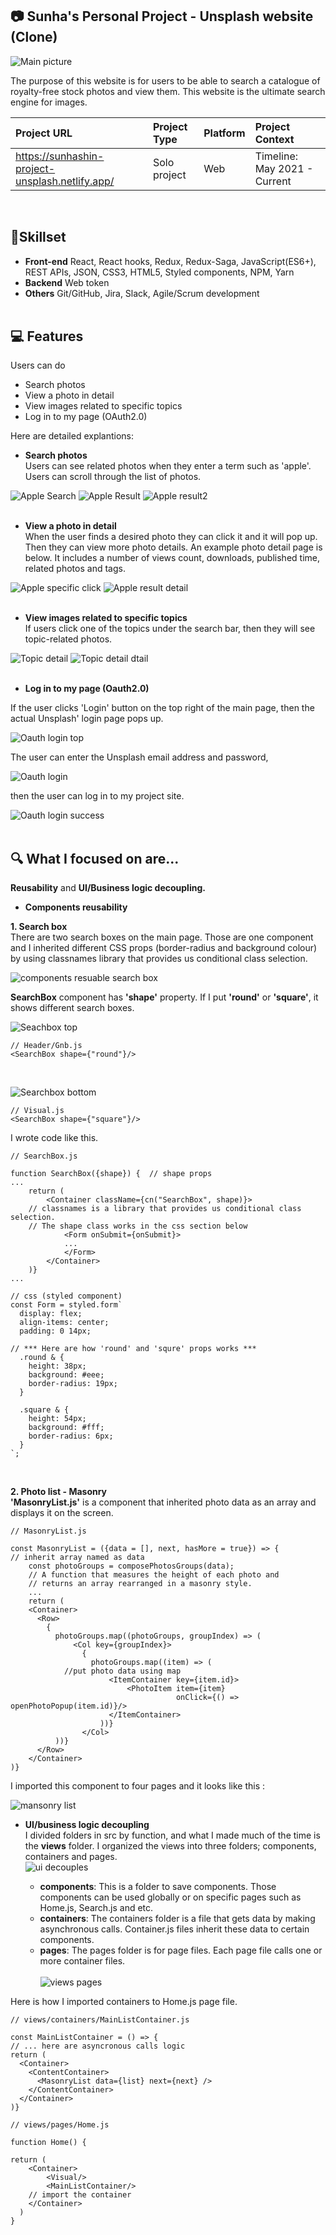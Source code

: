 ## :camera: Sunha's Personal Project - Unsplash website (Clone)
![Main picture](https://user-images.githubusercontent.com/47774611/135763661-330fe240-35d9-4ac8-b7e1-44558a22ea65.png)

The purpose of this website is for users to be able to search a catalogue of royalty-free stock photos and view them. This website is the ultimate search engine for images.

|Project URL|Project Type|Platform|Project Context|
|:---|:---|:---|:---|
|<https://sunhashin-project-unsplash.netlify.app/>|Solo project|Web|Timeline: May 2021 - Current<br>
<br>

## :wrench:Skillset
- **Front-end** React, React hooks, Redux, Redux-Saga, JavaScript(ES6+), REST APIs, JSON, CSS3, HTML5, Styled components, NPM, Yarn<br>
- **Backend** Web token<br>
- **Others**  Git/GitHub, Jira, Slack, Agile/Scrum development<br><br>

## :computer: Features
Users can do
- Search photos
- View a photo in detail
- View images related to specific topics
- Log in to my page (OAuth2.0)<br>

Here are detailed explantions:
- **Search photos**<br>
Users can see related photos when they enter a term such as 'apple'. Users can scroll through the list of photos.<br>

![Apple Search](https://user-images.githubusercontent.com/47774611/135764184-0b307dec-9f2b-4c2c-8509-339f08533fba.png)
![Apple Result](https://user-images.githubusercontent.com/47774611/135764079-cae77c79-08ab-40ca-bf3e-d7f63358eeef.png)
![Apple result2](https://user-images.githubusercontent.com/47774611/135764244-e62c78f1-9a45-4dd7-8ca0-a4a8276a5e18.png)<br><br>

- **View a photo in detail** <br>
When the user finds a desired photo they can click it and it will pop up. Then they can view more photo details. An example photo detail page is below. It includes a number of views count, downloads, published time, related photos and tags. <br>

![Apple specific click](https://user-images.githubusercontent.com/47774611/135764598-aa7e065a-4344-4391-8327-d94906a1395c.png)
![Apple result detail](https://user-images.githubusercontent.com/47774611/135764458-40464d8e-19cc-414c-aa68-6b136cc76498.png)<br><br>

- **View images related to specific topics** <br>
If users click one of the topics under the search bar, then they will see topic-related photos.

![Topic detail](https://user-images.githubusercontent.com/47774611/135764821-da1c1a8e-81f6-4b38-9d17-bab3a05b0815.png)
![Topic detail dtail](https://user-images.githubusercontent.com/47774611/135764882-c8b8c7c5-e73c-43bf-8bb6-86e45cd5ed15.png)<br><br>

- **Log in to my page (Oauth2.0)** <br>

If the user clicks 'Login' button on the top right of the main page, then the actual Unsplash' login page pops up. <br>

![Oauth login top](https://user-images.githubusercontent.com/47774611/135764981-8760486b-23a6-461f-b407-62bf62b5c29f.png)

The user can enter the Unsplash email address and password, <br>

![Oauth login](https://user-images.githubusercontent.com/47774611/135765079-deb06c8e-735d-4569-bc02-967ef44b8f87.png)

then the user can log in to my project site. <br>

![Oauth login success](https://user-images.githubusercontent.com/47774611/135765152-0979e7fb-b7c6-49bf-b120-032d0ec85b6f.png)<br>
<br>

## :mag: What I focused on are...
**Reusability** and **UI/Business logic decoupling.**<br>

- **Components reusability**

**1. Search box** <br>
There are two search boxes on the main page. Those are one component and I inherited different CSS props (border-radius and background colour) by using classnames library that provides us conditional class selection.

![components resuable search box](https://user-images.githubusercontent.com/47774611/135765399-727dab86-512e-4ea6-86dd-0b9902d99174.png)

**SearchBox** component has **'shape'** property. If I put **'round'** or **'square'**, it shows different search boxes.

![Seachbox top](https://user-images.githubusercontent.com/47774611/135765544-a44cc8dd-79c3-4dfe-922d-a90359675afc.png)
```
// Header/Gnb.js
<SearchBox shape={"round"}/>
```
<br>

![Searchbox bottom](https://user-images.githubusercontent.com/47774611/135765589-3cc3dc46-6912-4d99-ad7d-56c80690f024.png)
```
// Visual.js
<SearchBox shape={"square"}/>
```

I wrote code like this.
```
// SearchBox.js

function SearchBox({shape}) {  // shape props 
...
    return (
        <Container className={cn("SearchBox", shape)}>
	// classnames is a library that provides us conditional class selection.
	// The shape class works in the css section below
            <Form onSubmit={onSubmit}>
            ...
            </Form>
        </Container>
    )}
...

// css (styled component)
const Form = styled.form`
  display: flex;
  align-items: center;
  padding: 0 14px;

// *** Here are how 'round' and 'squre' props works ***
  .round & {
    height: 38px;
    background: #eee;
    border-radius: 19px;
  }

  .square & {
    height: 54px;
    background: #fff;
    border-radius: 6px;
  }
`;
```
<br>

**2. Photo list - Masonry**<br> 
**'MasonryList.js'** is a component that inherited photo data as an array and displays it on the screen.

```
// MasonryList.js

const MasonryList = ({data = [], next, hasMore = true}) => {
// inherit array named as data
    const photoGroups = composePhotosGroups(data);
    // A function that measures the height of each photo and 
    // returns an array rearranged in a masonry style.
    ...
    return (      
    <Container>
      <Row>
        {
          photoGroups.map((photoGroups, groupIndex) => (
	          <Col key={groupIndex}>
	            {
	              photoGroups.map((item) => (    
		    //put photo data using map
	                  <ItemContainer key={item.id}>
	                      <PhotoItem item={item}
	                                 onClick={() => openPhotoPopup(item.id)}/>
	                  </ItemContainer>
	                ))}
	            </Col>
          ))}
      </Row>
    </Container>
)}
```

I imported this component to four pages and it looks like this :

![mansonry list](https://user-images.githubusercontent.com/47774611/135766008-34ca6380-247f-4782-90b2-310c0d2af3a5.png)


- **UI/business logic decoupling**<br>
I divided folders in src by function, and what I made much of the time is the **views** folder. I organized the views into three folders; components, containers and pages.<br>
![ui decouples](https://user-images.githubusercontent.com/47774611/135766138-4bbf34ad-cc46-4200-959c-78660c3a6067.png)<br>

  * **components**: This is a folder to save components. Those components can be used globally or on specific pages such as Home.js, Search.js and etc.
  * **containers**: The containers folder is a file that gets data by making asynchronous calls. Container.js files inherit these data to certain components.
  * **pages**: The pages folder is for page files. Each page file calls one or more container files.<br>  
![views pages](https://user-images.githubusercontent.com/47774611/135766468-a963c1c6-e3ab-4301-b2b6-7b5f5fd8a5ff.png)

Here is how I imported containers to Home.js page file.
```
// views/containers/MainListContainer.js

const MainListContainer = () => {
// ... here are asyncronous calls logic
return (
  <Container>
    <ContentContainer>
      <MasonryList data={list} next={next} />
    </ContentContainer>
  </Container>
)}
```
```
// views/pages/Home.js

function Home() {    
 
return (
	<Container>
	    <Visual/>
	    <MainListContainer/>
	// import the container
	</Container>
  )
}
```




<!-- ## Overview
The website generates 17 billion+ photos, allowing users to search royalty-free or stock images
(https://drive.google.com/uc?id=16LCWFkBTlvX1MOGbRkQ8TRXGbFji0jWk)](https://sunhashin-project-unsplash.netlify.app/)
Portfolio : <https://bit.ly/sunhashin-portfolio-unsplash> :point_left: (Click to see the project at a glance!)
## User story
1. Photo Search : As a user who wants to find photos, I want to be able to search royalty free or stocks images so that I can view A list of photos.
2. View photo detail<br>
  2-1. When I click a specific photo, I see detailed information of photos such as created date, number of downloads and view count.<br>
  2-2. I also see related photos, photo collections and related tags<br>
3. View topic related photo : I see related photos when I click topics under the search bar
4. Login : If I have an actual Unsplash id and password, I login this site with no sign-up

## Features
* Designed an intuitive folder structure that decouples business logic from UI
* Fetched Unsplash API by dispatching Actions and saved data to a Redux store
* Created multiple generators in Redux-Saga to make handling asynchronous calls for getting photos when users search them
* Implemented OAuth 2.0 authorization to increase login accessibility of Unsplash’s actual users
* Created infinite scroll using custom hooks to boost user experience and engagement

## Used technologies
- React
- Redux
- Redux-Saga
- REST APIs / JSON
- Asynchronous calls
- JavaScript (ES6+)
- Styled components / SCSS
- HTML5 / CSS3
- Libraries : react-router-dom, axios, classnames, history, lodash, moment, qs, react-hook-from, etc.
 -->
